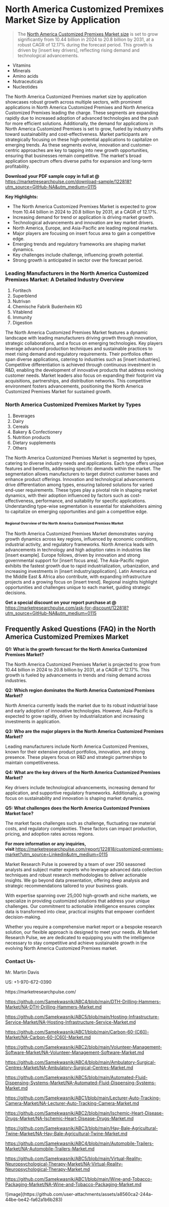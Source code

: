 <h1>North America Customized Premixes Market&nbsp;Size by Application</h1><blockquote><p>The <a href="https://marketresearchpulse.com/download-sample/122818?utm_source=GitHub-NA&amp;utm_medium=0115">North America Customized Premixes Market size</a> is set to grow significantly from 10.44 billion in 2024 to 20.8 billion by 2031, at a robust CAGR of 12.17% during the forecast period. This growth is driven by [insert key drivers], reflecting rising demand and technological advancements.</p></blockquote><ul><li>Vitamins<li> Minerals<li> Amino acids<li> Nutraceuticals<li> Nucleotides</li></ul><p>The North America Customized Premixes market size by application showcases robust growth across multiple sectors, with prominent applications in North America Customized Premixes and North America Customized Premixes leading the charge. These segments are expanding rapidly due to increased adoption of advanced technologies and the push for more efficient solutions. Additionally, the demand for applications in North America Customized Premixes is set to grow, fueled by industry shifts toward sustainability and cost-effectiveness. Market participants are strategically focusing on these high-potential applications to capitalize on emerging trends. As these segments evolve, innovation and customer-centric approaches are key to tapping into new growth opportunities, ensuring that businesses remain competitive. The market's broad application spectrum offers diverse paths for expansion and long-term profitability.</p><p><strong>Download your PDF sample copy in full at @ </strong><a href="https://marketresearchpulse.com/download-sample/122818?utm_source=GitHub-NA&amp;utm_medium=0115">https://marketresearchpulse.com/download-sample/122818?utm_source=GitHub-NA&amp;utm_medium=0115</a></p><p><strong>Key Highlights: </strong></p><ul><li>The North America Customized Premixes Market is expected to grow from 10.44 billion in 2024 to 20.8 billion by 2031, at a CAGR of 12.17%.</li><li>Increasing demand for trend or application is driving market growth.</li><li>Technological advancements and innovation are key market drivers.</li><li>North America, Europe, and Asia-Pacific are leading regional markets.</li><li>Major players are focusing on insert focus area to gain a competitive edge.</li><li>Emerging trends and regulatory frameworks are shaping market dynamics.</li><li>Key challenges include challenge, influencing growth potential.</li><li>Strong growth is anticipated in sector over the forecast period.</li></ul><h3>Leading Manufacturers in the North America Customized Premixes Market: A Detailed Industry Overview</h3><ol><li>Fortitech</li><li>Superblend</li><li>Nutrivan</li><li>Chemische Fabrik Budenheim KG</li><li>Vitablend</li><li>Immunity</li><li>Digestion</li></ol><div class="flex max-w-full flex-col flex-grow"><div class="min-h-8 text-message flex w-full flex-col items-end gap-2 whitespace-normal break-words [.text-message+&amp;]:mt-5" dir="auto" data-message-author-role="assistant" data-message-id="fd8432e4-4910-450d-b182-61b7bfb0a01f" data-message-model-slug="gpt-4o"><div class="flex w-full flex-col gap-1 empty:hidden first:pt-[3px]"><div class="markdown prose w-full break-words dark:prose-invert light"><p>The North America Customized Premixes Market features a dynamic landscape with leading manufacturers driving growth through innovation, strategic collaborations, and a focus on emerging technologies. Key players leverage advanced production techniques and sustainable practices to meet rising demand and regulatory requirements. Their portfolios often span diverse applications, catering to industries such as [insert industries]. Competitive differentiation is achieved through continuous investment in R&amp;D, enabling the development of innovative products that address evolving customer needs. Market leaders also focus on expanding their footprint via acquisitions, partnerships, and distribution networks. This competitive environment fosters advancements, positioning the North America Customized Premixes Market for sustained growth.</p></div></div></div></div><h3>North America Customized Premixes Market by Types</h3><ol><li>Beverages<li> Dairy<li> Cereals<li> Bakery & Confectionery<li> Nutrition products<li> Dietary supplements<li> Others</li></ol><div class="flex max-w-full flex-col flex-grow"><div class="min-h-8 text-message flex w-full flex-col items-end gap-2 whitespace-normal break-words [.text-message+&amp;]:mt-5" dir="auto" data-message-author-role="assistant" data-message-id="084470be-0bb7-4664-bddf-5156b4f41249" data-message-model-slug="gpt-4o-mini"><div class="flex w-full flex-col gap-1 empty:hidden first:pt-[3px]"><div class="markdown prose w-full break-words dark:prose-invert light"><p>The North America Customized Premixes Market is segmented by types, catering to diverse industry needs and applications. Each type offers unique features and benefits, addressing specific demands within the market. The segmentation allows manufacturers to target distinct customer bases and enhance product offerings. Innovation and technological advancements drive differentiation among types, ensuring tailored solutions for varied end-user requirements. These types play a pivotal role in shaping market dynamics, with their adoption influenced by factors such as cost-effectiveness, performance, and suitability for specific applications. Understanding type-wise segmentation is essential for stakeholders aiming to capitalize on emerging opportunities and gain a competitive edge.</p></div></div></div></div><h3><span style="font-size: 11px;">Regional Overview of the North America Customized Premixes Market</span></h3><div class="flex max-w-full flex-col flex-grow"><div class="min-h-8 text-message flex w-full flex-col items-end gap-2 whitespace-normal break-words [.text-message+&amp;]:mt-5" dir="auto" data-message-author-role="assistant" data-message-id="e9038762-ce64-4e30-91c9-9bd413514231" data-message-model-slug="gpt-4o-mini"><div class="flex w-full flex-col gap-1 empty:hidden first:pt-[3px]"><div class="markdown prose w-full break-words dark:prose-invert light"><p>The North America Customized Premixes Market demonstrates varying growth dynamics across key regions, influenced by economic conditions, industrial activity, and regulatory frameworks. North America leads with advancements in technology and high adoption rates in industries like [insert example]. Europe follows, driven by innovation and strong governmental support for [insert focus area]. The Asia-Pacific region exhibits the fastest growth due to rapid industrialization, urbanization, and increasing investments in [insert industry/application]. Latin America and the Middle East &amp; Africa also contribute, with expanding infrastructure projects and a growing focus on [insert trend]. Regional insights highlight opportunities and challenges unique to each market, guiding strategic decisions.</p></div></div></div></div><p><strong>Get a special discount on your report purchase at @ </strong><a href="https://marketresearchpulse.com/ask-for-discount/122818?utm_source=GitHub-NA&amp;utm_medium=0115">https://marketresearchpulse.com/ask-for-discount/122818?utm_source=GitHub-NA&amp;utm_medium=0115</a></p><h2>Frequently Asked Questions (FAQ) in the North America Customized Premixes Market</h2><p><strong>Q1: What is the growth forecast for the North America Customized Premixes Market?</strong></p><p>The North America Customized Premixes Market is projected to grow from 10.44 billion in 2024 to 20.8 billion by 2031, at a CAGR of 12.17%. This growth is fueled by advancements in trends and rising demand across industries.</p><p><strong>Q2: Which region dominates the North America Customized Premixes Market?</strong></p><p>North America currently leads the market due to its robust industrial base and early adoption of innovative technologies. However, Asia-Pacific is expected to grow rapidly, driven by industrialization and increasing investments in application.</p><p><strong>Q3: Who are the major players in the North America Customized Premixes Market?</strong></p><p>Leading manufacturers include North America Customized Premixes, known for their extensive product portfolios, innovation, and strong presence. These players focus on R&amp;D and strategic partnerships to maintain competitiveness.</p><p><strong>Q4: What are the key drivers of the North America Customized Premixes Market?</strong></p><p>Key drivers include technological advancements, increasing demand for application, and supportive regulatory frameworks. Additionally, a growing focus on sustainability and innovation is shaping market dynamics.</p><p><strong>Q5: What challenges does the North America Customized Premixes Market face?</strong></p><p>The market faces challenges such as challenge, fluctuating raw material costs, and regulatory complexities. These factors can impact production, pricing, and adoption rates across regions.</p><p><strong>For more information or any inquiries, visit&nbsp;</strong><a href="https://marketresearchpulse.com/report/122818/customized-premixes-market?utm_source=Linkedin&utm_medium=0115">https://marketresearchpulse.com/report/122818/customized-premixes-market?utm_source=Linkedin&utm_medium=0115</a></p><p>Market Research Pulse is powered by a team of over 250 seasoned analysts and subject matter experts who leverage advanced data collection techniques and robust research methodologies to deliver actionable insights. We go beyond data presentation, offering deep analysis and strategic recommendations tailored to your business goals.</p><p>With expertise spanning over 25,000 high-growth and niche markets, we specialize in providing customized solutions that address your unique challenges. Our commitment to actionable intelligence ensures complex data is transformed into clear, practical insights that empower confident decision-making.</p><p>Whether you require a comprehensive market report or a bespoke research solution, our flexible approach is designed to meet your needs. At Market Research Pulse, we are dedicated to equipping you with the intelligence necessary to stay competitive and achieve sustainable growth in the evolving North America Customized Premixes market.</p><h3><strong>Contact Us-</strong></h3><p>Mr. Martin Davis</p><p>US: +1-970-672-0390</p><p>https://marketresearchpulse.com/</p><p><a href="https://github.com/Samekwasnik/ABC4/blob/main/DTH-Drilling-Hammers-Market/NA-DTH-Drilling-Hammers-Market.md">https://github.com/Samekwasnik/ABC4/blob/main/DTH-Drilling-Hammers-Market/NA-DTH-Drilling-Hammers-Market.md</a></p><p><a href="https://github.com/Samekwasnik/ABC5/blob/main/Hosting-Infrastructure-Service-Market/NA-Hosting-Infrastructure-Service-Market.md">https://github.com/Samekwasnik/ABC5/blob/main/Hosting-Infrastructure-Service-Market/NA-Hosting-Infrastructure-Service-Market.md</a></p><p><a href="https://github.com/Samekwasnik/ABC1/blob/main/Carbon-60-(C60)-Market/NA-Carbon-60-(C60)-Market.md">https://github.com/Samekwasnik/ABC1/blob/main/Carbon-60-(C60)-Market/NA-Carbon-60-(C60)-Market.md</a></p><p><a href="https://github.com/Samekwasnik/ABC2/blob/main/Volunteer-Management-Software-Market/NA-Volunteer-Management-Software-Market.md">https://github.com/Samekwasnik/ABC2/blob/main/Volunteer-Management-Software-Market/NA-Volunteer-Management-Software-Market.md</a></p><p><a href="https://github.com/Samekwasnik/ABC4/blob/main/Ambulatory-Surgical-Centres-Market/NA-Ambulatory-Surgical-Centres-Market.md">https://github.com/Samekwasnik/ABC4/blob/main/Ambulatory-Surgical-Centres-Market/NA-Ambulatory-Surgical-Centres-Market.md</a></p><p><a href="https://github.com/Samekwasnik/ABC5/blob/main/Automated-Fluid-Dispensing-Systems-Market/NA-Automated-Fluid-Dispensing-Systems-Market.md">https://github.com/Samekwasnik/ABC5/blob/main/Automated-Fluid-Dispensing-Systems-Market/NA-Automated-Fluid-Dispensing-Systems-Market.md</a></p><p><a href="https://github.com/Samekwasnik/ABC1/blob/main/Lecturer-Auto-Tracking-Camera-Market/NA-Lecturer-Auto-Tracking-Camera-Market.md">https://github.com/Samekwasnik/ABC1/blob/main/Lecturer-Auto-Tracking-Camera-Market/NA-Lecturer-Auto-Tracking-Camera-Market.md</a></p><p><a href="https://github.com/Samekwasnik/ABC2/blob/main/Ischemic-Heart-Disease-Drugs-Market/NA-Ischemic-Heart-Disease-Drugs-Market.md">https://github.com/Samekwasnik/ABC2/blob/main/Ischemic-Heart-Disease-Drugs-Market/NA-Ischemic-Heart-Disease-Drugs-Market.md</a></p><p><a href="https://github.com/Samekwasnik/ABC3/blob/main/Hay-Bale-Agricultural-Twine-Market/NA-Hay-Bale-Agricultural-Twine-Market.md">https://github.com/Samekwasnik/ABC3/blob/main/Hay-Bale-Agricultural-Twine-Market/NA-Hay-Bale-Agricultural-Twine-Market.md</a></p><p><a href="https://github.com/Samekwasnik/ABC4/blob/main/Automobile-Trailers-Market/NA-Automobile-Trailers-Market.md">https://github.com/Samekwasnik/ABC4/blob/main/Automobile-Trailers-Market/NA-Automobile-Trailers-Market.md</a></p><p><a href="https://github.com/Samekwasnik/ABC5/blob/main/Virtual-Reality-Neuropsychological-Therapy-Market/NA-Virtual-Reality-Neuropsychological-Therapy-Market.md">https://github.com/Samekwasnik/ABC5/blob/main/Virtual-Reality-Neuropsychological-Therapy-Market/NA-Virtual-Reality-Neuropsychological-Therapy-Market.md</a></p><p><a href="https://github.com/Samekwasnik/ABC1/blob/main/Wine-and-Tobacco-Packaging-Market/NA-Wine-and-Tobacco-Packaging-Market.md">https://github.com/Samekwasnik/ABC1/blob/main/Wine-and-Tobacco-Packaging-Market/NA-Wine-and-Tobacco-Packaging-Market.md</a></p>
![image](https://github.com/user-attachments/assets/a8560ca2-244a-44be-be42-fa62a1b6b283)
